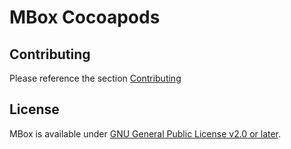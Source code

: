 # MBox Cocoapods

## Contributing
Please reference the section [Contributing](https://github.com/MBoxPlus/mbox#contributing)

## License
MBox is available under [GNU General Public License v2.0 or later](./LICENSE).
